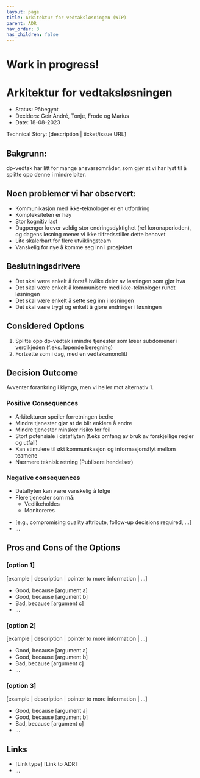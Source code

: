 ```yaml
---
layout: page
title: Arkitektur for vedtaksløsningen (WIP)
parent: ADR
nav_order: 3
has_children: false
---
```


# Work in progress!

# Arkitektur for vedtaksløsningen

* Status: Påbegynt
* Deciders: Geir André, Tonje, Frode og Marius
* Date: 18-08-2023

Technical Story: [description | ticket/issue URL]

## Bakgrunn: 
dp-vedtak har litt for mange ansvarsområder, som gjør at vi har 
lyst til å splitte opp denne i mindre biter.

## Noen problemer vi har observert:
- Kommunikasjon med ikke-teknologer er en utfordring
- Kompleksiteten er høy
- Stor kognitiv last
- Dagpenger krever veldig stor endringsdyktighet (ref koronaperioden), 
og dagens løsning mener vi ikke tilfredsstiller dette behovet
- Lite skalerbart for flere utviklingsteam
- Vanskelig for nye å komme seg inn i prosjektet

## Beslutningsdrivere

- Det skal være enkelt å forstå hvilke deler av løsningen som gjør hva
- Det skal være enkelt å kommunisere med ikke-teknologer rundt løsningen 
- Det skal være enkelt å sette seg inn i løsningen
- Det skal være trygt og enkelt å gjøre endringer i løsningen

## Considered Options

1. Splitte opp dp-vedtak i mindre tjenester som løser subdomener i verdikjeden (f.eks. løpende beregning)
2. Fortsette som i dag, med en vedtaksmonolitt

## Decision Outcome

Avventer forankring i klynga, men vi heller mot alternativ 1.

### Positive Consequences 
- Arkitekturen speiler forretningen bedre
- Mindre tjenester gjør at de blir enklere å endre
- Mindre tjenester minsker risiko for feil
- Stort potensiale i dataflyten (f.eks omfang av bruk av forskjellige regler og utfall)
- Kan stimulere til økt kommunikasjon og informasjonsflyt mellom teamene
- Nærmere teknisk retning (Publisere hendelser)

### Negative consequences <!-- optional -->
- Dataflyten kan være vanskelig å følge
- Flere tjenester som må:
  - Vedlikeholdes
  - Monitoreres


* [e.g., compromising quality attribute, follow-up decisions required, …]
* …

## Pros and Cons of the Options <!-- optional -->

### [option 1]

[example | description | pointer to more information | …] <!-- optional -->

* Good, because [argument a]
* Good, because [argument b]
* Bad, because [argument c]
* … <!-- numbers of pros and cons can vary -->

### [option 2]

[example | description | pointer to more information | …] <!-- optional -->

* Good, because [argument a]
* Good, because [argument b]
* Bad, because [argument c]
* … <!-- numbers of pros and cons can vary -->

### [option 3]

[example | description | pointer to more information | …] <!-- optional -->

* Good, because [argument a]
* Good, because [argument b]
* Bad, because [argument c]
* … <!-- numbers of pros and cons can vary -->

## Links <!-- optional -->

* [Link type] [Link to ADR] <!-- example: Refined by [ADR-0005](0005-example.md) -->
* … <!-- numbers of links can vary -->
